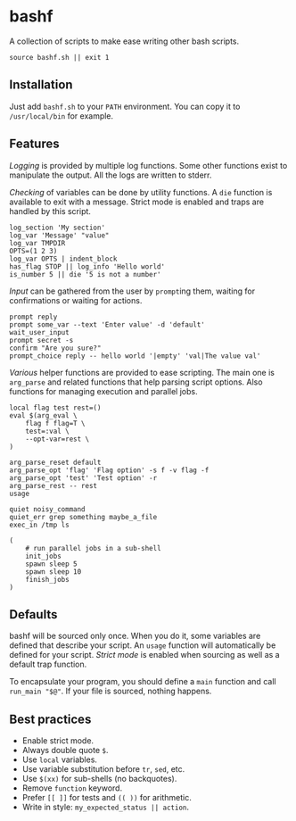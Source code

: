 bashf
=====

A collection of scripts to make ease writing other bash scripts.

	source bashf.sh || exit 1

Installation
------------

Just add `bashf.sh` to your `PATH` environment.
You can copy it to `/usr/local/bin` for example.

Features
--------

*Logging* is provided by multiple log functions.
Some other functions exist to manipulate the output.
All the logs are written to stderr.

*Checking* of variables can be done by utility functions.
A `die` function is available to exit with a message.
Strict mode is enabled and traps are handled by this script.

	log_section 'My section'
	log_var 'Message' "value"
	log_var TMPDIR
	OPTS=(1 2 3)
	log_var OPTS | indent_block
	has_flag STOP || log_info 'Hello world'
	is_number 5 || die '5 is not a number'

*Input* can be gathered from the user by `prompt`ing them,
waiting for confirmations or waiting for actions.

	prompt reply
	prompt some_var --text 'Enter value' -d 'default'
	wait_user_input
	prompt secret -s
	confirm "Are you sure?"
	prompt_choice reply -- hello world '|empty' 'val|The value val'

*Various* helper functions are provided to ease scripting.
The main one is `arg_parse` and related functions that help parsing script
options.
Also functions for managing execution and parallel jobs.

	local flag test rest=()
	eval $(arg_eval \
		flag f flag=T \
		test=:val \
		--opt-var=rest \
	)
	
	arg_parse_reset default
	arg_parse_opt 'flag' 'Flag option' -s f -v flag -f
	arg_parse_opt 'test' 'Test option' -r
	arg_parse_rest -- rest
	usage
	
	quiet noisy_command
	quiet_err grep something maybe_a_file
	exec_in /tmp ls
	
	(
		# run parallel jobs in a sub-shell
		init_jobs
		spawn sleep 5
		spawn sleep 10
		finish_jobs
	)

Defaults
--------

bashf will be sourced only once.
When you do it, some variables are defined that describe your script.
An `usage` function will automatically be defined for your script.
*Strict mode* is enabled when sourcing as well as a default trap function.

To encapsulate your program, you should define a `main` function and call
`run_main "$@"`.
If your file is sourced, nothing happens.

Best practices
--------------

- Enable strict mode.
- Always double quote `$`.
- Use `local` variables.
- Use variable substitution before `tr`, `sed`, etc.
- Use `$(xx)` for sub-shells (no backquotes).
- Remove `function` keyword.
- Prefer `[[ ]]` for tests and `(( ))` for arithmetic.
- Write in style: `my_expected_status || action`.
